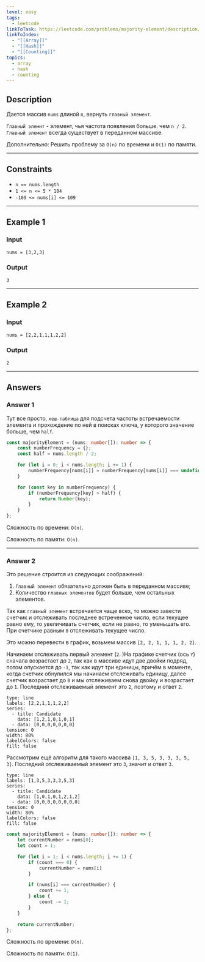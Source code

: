 ```yaml
---
level: easy
tags:
  - leetcode
linkToTask: https://leetcode.com/problems/majority-element/description/
linkToIndex:
  - "[[Array]]"
  - "[[Hash]]"
  - "[[Counting]]"
topics:
  - array
  - hash
  - counting
---
```

## Description

Дается массив `nums` длиной `n`, вернуть `главный элемент`.

`Главный элемнт` - элемент, чья частота появления больше. чем `n / 2`. `Главный элемент` всегда существует в переданном массиве.

Дополнительно: Решить проблему за `O(n)` по времени и `O(1)` по памяти.

---
## Constraints

- `n == nums.length`
- `1 <= n <= 5 * 104`
- `-109 <= nums[i] <= 109`

---
## Example 1

### Input

```
nums = [3,2,3]
```
### Output

```
3
```

---
## Example 2

### Input

```
nums = [2,2,1,1,1,2,2]
```
### Output

```
2
```

---
## Answers

### Answer 1

Тут все просто, `хеш-таблица` для подсчета частоты встречаемости элемента и прохождение по ней в поисках ключа, у которого значение больше, чем `half`.

```typescript
const majorityElement = (nums: number[]): number => {
	const numberFrequency = {};
	const half = nums.length / 2;

	for (let i = 0; i < nums.length; i += 1) {
		numberFrequency[nums[i]] = numberFrequency[nums[i]] === undefined ? 1 : numberFrequency[nums[i]] + 1;
	}

	for (const key in numberFrequency) {
		if (numberFrequency[key] > half) {
			return Number(key);
		}
	}
};
```

Сложность по времени: `O(n)`.

Сложность по памяти: `O(n)`.

---
### Answer 2

Это решение строится из следующих соображений:
1. `Главный элемент` обязательно должен быть в переданном массиве;
2. Количество `главных элементов` будет больше, чем остальных элементов.

Так как `главный элемент` встречается чаще всех, то можно завести счетчик и отслеживать последнее встреченное число, если текущее равно ему, то увеличивать счетчик, если не равно, то уменьшать его. При счетчике равным `0` отслеживать текущее число. 

Это можно перевести в график, возьмем массив `[2, 2, 1, 1, 1, 2, 2]`.

Начинаем отслеживать первый элемент (`2`. )На графике счетчик (ось `Y`) сначала возрастает до `2`, так как в массиве идут две двойки подряд, потом опускается до `-1`, так как идут три единицы, причём в моменте, когда счетчик обнулился мы начинаем отслеживать единицу, далее счетчик возрастает до `0` и мы отслеживаем снова двойку и возрастает до `1`. Последний отслеживаемый элемент это `2`, поэтому и ответ `2`.

```chart
type: line
labels: [2,2,1,1,1,2,2]
series:
  - title: Candidate
    data: [1,2,1,0,1,0,1]
  - data: [0,0,0,0,0,0,0]
tension: 0
width: 80%
labelColors: false
fill: false
```

Рассмотрим ещё алгоритм для такого массива `[1, 3, 5, 3, 3, 3, 5, 3]`. Последний отслеживаемый элемент это `3`, значит и ответ `3`.

```chart
type: line
labels: [1,3,5,3,3,3,5,3]
series:
  - title: Candidate
    data: [1,0,1,0,1,2,1,2]
  - data: [0,0,0,0,0,0,0,0]
tension: 0
width: 80%
labelColors: false
fill: false
```


```typescript
const majorityElement = (nums: number[]): number => {
	let currentNumber = nums[0];
	let count = 1;

	for (let i = 1; i < nums.length; i += 1) {
		if (count === 0) {
			currentNumber = nums[i]
		}

		if (nums[i] === currentNumber) {
			count += 1;
		} else {
			count -= 1;
		}
	}

	return currentNumber;
};
```

Сложность по времени: `O(n)`.

Сложность по памяти: `O(1)`.
